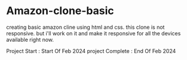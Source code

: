 
# Amazon-clone-basic

creating basic amazon cline using html and css.
this clone is not responsive.
but i'll work on it and make it responsive for all the devices available right now.

Project Start : Start Of Feb 2024
project Complete : End Of Feb 2024
